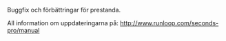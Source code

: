 Buggfix och förbättringar för prestanda.

All information om uppdateringarna på:
http://www.runloop.com/seconds-pro/manual